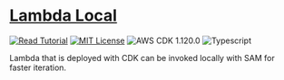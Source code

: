 # [Lambda Local](https://apoorv.blog/run-lambda-locally-cdk-sam/)

[![Read Tutorial](https://badgen.now.sh/badge/Read/Tutorial/purple)](https://apoorv.blog/run-lambda-locally-cdk-sam/)
[![MIT License](https://badgen.now.sh/badge/License/MIT/blue)](https://github.com/apoorvmote/cdk-examples/blob/master/License.md)
![AWS CDK 1.120.0](https://badgen.net/badge/aws-cdk/1.120.0/yellow)
![Typescript](https://badgen.net/badge/icon/typescript?icon=typescript&label)

Lambda that is deployed with CDK can be invoked locally with SAM for faster iteration.